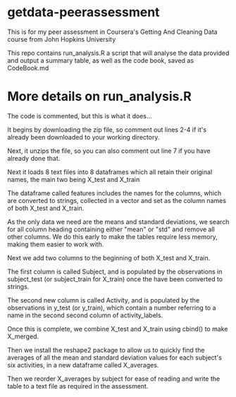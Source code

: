 getdata-peerassessment
======================

This is for my peer assessment in Coursera's Getting And Cleaning Data course from John Hopkins University

This repo contains run_analysis.R a script that will analyse the data provided and output a summary table, as well as the code book, saved as CodeBook.md

More details on run_analysis.R
==============================

The code is commented, but this is what it does...

It begins by downloading the zip file, so comment out lines 2-4 if it's already been downloaded to your working directory.

Next, it unzips the file, so you can also comment out line 7 if you have already done that.

Next it loads 8 text files into 8 dataframes which all retain their original names, the main two being X_test and X_train

The dataframe called features includes the names for the columns, which are converted to strings, collected in a vector and set as the column names of both X_test and X_train.

As the only data we need are the means and standard deviations, we search for all column heading containing either "mean" or "std" and remove all other columns. We do this early to make the tables require less memory, making them easier to work with.

Next we add two columns to the beginning of both X_test and X_train.

The first column is called Subject, and is populated by the observations in subject_test (or subject_train for X_train) once the have been converted to strings.

The second new column is called Activity, and is populated by the observations in y_test (or y_train), which contain a number referring to a name in the second second column of activity_labels.

Once this is complete, we combine X_test and X_train using cbind() to make X_merged.

Then we install the reshape2 package to allow us to quickly find the averages of all the mean and standard deviation values for each subject's six activities, in a new dataframe called X_averages.

Then we reorder X_averages by subject for ease of reading and write the table to a text file as required in the assessment.

